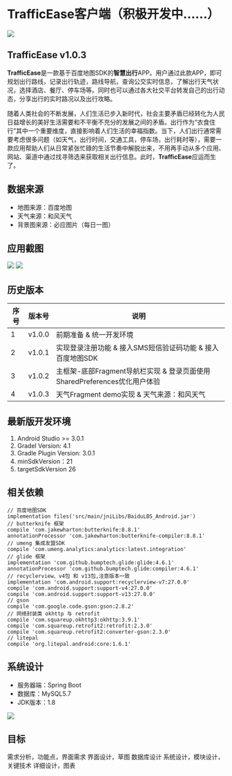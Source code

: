 # TrafficEase客户端（积极开发中……）

![](ic_te_launcher.png)

## TrafficEase v1.0.3

**TrafficEase**是一款基于百度地图SDK的**智慧出行**APP。用户通过此款APP，即可规划出行路线，记录出行轨迹，路线导航，查询公交实时信息，了解出行天气状况，选择酒店、餐厅、停车场等。同时也可以通过各大社交平台转发自己的出行动态，分享出行的实时路况以及出行攻略。

随着人类社会的不断发展，人们生活已步入新时代，社会主要矛盾已经转化为人民日益增长的美好生活需要和不平衡不充分的发展之间的矛盾。出行作为“衣食住行”其中一个重要维度，直接影响着人们生活的幸福指数。当下，人们出行通常需要考虑很多问题（如天气，出行时间，交通工具，停车场，出行耗时等），需要一款应用帮助人们从日常紧张忙碌的生活节奏中解脱出来，不用再手动从多个应用、网站、渠道中通过找寻筛选来获取相关出行信息。此时，**TrafficEase**应运而生了。

## 数据来源

- 地图来源：百度地图
- 天气来源：和风天气
- 背景图来源：必应图片（每日一图）

## 应用截图

![](device-2018-05-05-093546.png)
![](device-2018-05-05-093630.png)

## 历史版本

| 序号 | 版本号 | 说明 |
|---|--------|-----------|
| 1 | v1.0.0 | 前期准备 & 统一开发环境 |
| 2 | v1.0.1 | 实现登录注册功能 & 接入SMS短信验证码功能 & 接入百度地图SDK |
| 3 | v1.0.2 | 主框架-底部Fragment导航栏实现 & 登录页面使用SharedPreferences优化用户体验 |
| 4 | v1.0.3 | 天气Fragment demo实现 & 天气来源：和风天气 |


## 最新版开发环境

1. Android Studio >= 3.0.1
2. Gradel Version: 4.1
3. Gradle Plugin Version: 3.0.1
4. minSdkVersion：21
5. targetSdkVersion 26

## 相关依赖

	// 百度地图SDK
    implementation files('src/main/jniLibs/BaiduLBS_Android.jar')
    // butterknife 框架
    compile 'com.jakewharton:butterknife:8.8.1'
    annotationProcessor 'com.jakewharton:butterknife-compiler:8.8.1'
    // umeng 集成友盟SDK
    compile 'com.umeng.analytics:analytics:latest.integration'
    // glide 框架
    implementation 'com.github.bumptech.glide:glide:4.6.1'
    annotationProcessor 'com.github.bumptech.glide:compiler:4.6.1'
    // recyclerview、v4包 和 v13包,注意版本一致
    implementation 'com.android.support:recyclerview-v7:27.0.0'
    compile 'com.android.support:support-v4:27.0.0'
    compile 'com.android.support:support-v13:27.0.0'
    // gson
    compile 'com.google.code.gson:gson:2.8.2'
    // 网络封装类 okhttp 与 retrofit
    compile 'com.squareup.okhttp3:okhttp:3.9.1'
    compile 'com.squareup.retrofit2:retrofit:2.3.0'
    compile 'com.squareup.retrofit2:converter-gson:2.3.0'
	// litepal
    compile 'org.litepal.android:core:1.6.1'

## 系统设计

- 服务器端：Spring Boot
- 数据库：MySQL5.7
- JDK版本：1.8

![](20180503111425.png)

## 目标

需求分析，功能点，界面需求
界面设计，草图
数据库设计
系统设计，模块设计，关键技术
详细设计，图表
